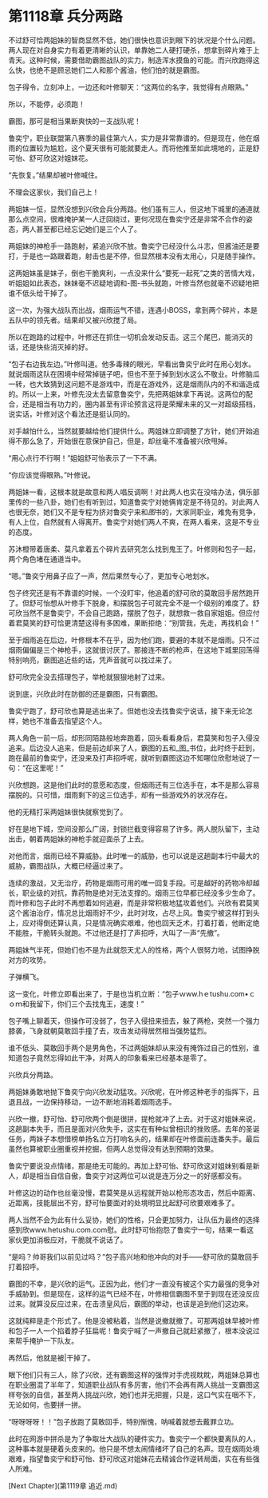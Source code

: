 # 第1118章 兵分两路

不过舒可恰两姐妹的智商显然不低，她们很快也意识到眼下的状况是个什么问题。两人现在对自身实力有着更清晰的认识，单靠她二人硬打硬杀，想拿到碎片难于上青天。这种时候，需要借助霸图战队的实力，制造浑水摸鱼的可能。而兴欣跑得这么快，也绝不是顾忌她们二人和那个酱油，他们怕的就是霸图。

包子得令，立刻冲上，一边还和叶修聊天：“这两位的名字，我觉得有点眼熟。”

所以，不能停，必须跑！

霸图，那可是相当果断爽快的一支战队呢！

鲁奕宁，职业联盟第八赛季的最佳第六人，实力是非常靠谱的。但是现在，他在烟雨的位置较为尴尬，这个夏天很有可能就要走人。而将他推至如此境地的，正是舒可怡、舒可欣这对姐妹花。

“先恢复。”结果却被叶修喊住。

不理会这家伙，我们自己上！

两姐妹一怔，显然没想到兴欣会兵分两路。他们虽有三人，但这地下城里的通道就那么点空间，很难掩护某一人迂回绕过，更何况现在鲁奕宁还是非常不合作的姿态，两人甚至都已经忘记她们是三个人了。

两姐妹的神枪手一路跑射，紧追兴欣不放。鲁奕宁已经没什么斗志，但酱油还是要打，于是也一路跟着跑，射击也是不停，但显然根本没有太用心，只是随手操作。

这两姐妹虽是妹子，倒也干脆爽利，一点没来什么“要死一起死”之类的苦情大戏，听姐姐如此表态，妹妹毫不迟疑地调和-图-书头就跑，叶修当然也就毫不迟疑地把谁不低头给干掉了。

这一次，为强大战队而出战，烟雨运气不错，连遇小BOSS，拿到两个碎片，本是五队中的领先者。结果却又被兴欣搅了局。

所以在跑路的过程中，叶修还在抓住一切机会发动反击。这三个尾巴，能消灭的话，还是快些消灭掉的好。

“包子右边我左边。”叶修叫道。他多毒辣的眼光，早看出鲁奕宁此时在用心划水。就说烟雨这队在困境中经常掉链子吧，但也不至于掉到划水这么不敬业。叶修脑瓜一转，也大致猜到这问题不是游戏中，而是在游戏外，这是烟雨队内的不和谐造成的。所以一上来，叶修先没太去留意鲁奕宁，先把两姐妹拿下再说。这两位的配合，还是相当有功力的，圈内甚至有评论预言这将是荣耀未来的又一对超级搭档，说实话，叶修对这个看法还是挺认同的。

对手越怕什么，当然就要越给他们提供什么。两姐妹立即调整了方针，她们开始追得不那么急了，开始很在意保护自己，但是，却丝毫不准备被兴欣甩掉。

“用心点行不行啊！”姐姐舒可怡表示了一下不满。

“你应该觉得眼熟。”叶修说。

两姐妹一看，这根本就是故意和两人唱反调啊！对此两人也实在没啥办法，俱乐部里传的一些八卦，她们也有听到过，知道鲁奕宁对她俩肯定是不待见的。对此两人也很无奈，她们又不是专程为挤对鲁奕宁来和*图*书的，大家同职业，难免有竞争，有人上位，自然就有人得离开。鲁奕宁对她们两人不爽，在两人看来，这是不专业的态度。

苏沐橙带着唐柔、莫凡拿着五个碎片去研究怎么找到鬼王了。叶修则和包子一起，两个角色堵在通道当中。

“嗯。”鲁奕宁用鼻子应了一声，然后果然专心了，更加专心地划水。

包子终究还是有不靠谱的时候，一个没盯牢，他追着的舒可欣的莫敢回手居然跑开了。但舒可怡想从叶修手下脱身，和摆脱包子可就完全不是一个级别的难度了。舒可欣当然不是鲁奕宁，不会自己跑路，摆脱了包子，就想救一救自家姐姐。但应付着君莫笑的舒可恰更清楚这得有多困难，果断拒绝：“别管我，先走，再找机会！”

至于烟雨追在后边，叶修根本不在乎，因为他们跑，要避的本就不是烟雨。只不过烟雨偏偏是三个神枪手，这就很讨厌了。那接连不断的枪声，在这地下城里回荡得特别响亮，霸图追近些的话，凭声音就可以找过来了。

舒可欣完全没去搭理包子，举枪就狠狠地射了过来。

说到底，兴欣此时在防御的还是霸图，只有霸图。

鲁奕宁跑了，舒可欣也算是逃出来了。但她也没去找鲁奕宁说话，接下来无论怎样，她也不准备去指望这个人。

两人角色一前一后，却形同陌路般地奔跑着，回头看看身后，君莫笑和包子入侵没追来。后边没人追来，但是前边却来了人，霸图的五和_图_书位，此时终于赶到，跑在最前的鲁奕宁，还没来及打声招呼呢，就听到霸图这边不知哪位欣慰地说了一句：“在这里呢！”

兴欣想跑，这是他们此时的意愿和态度，但烟雨还有三位选手在，本不是那么容易摆脱的。只可惜，烟雨剩下的这三位选手，却有一些游戏外的状况存在。

他的无精打采两姐妹很快就察觉到了。

好在是地下城，空间没那么广阔，封锁拦截变得容易了许多。两人脱队留下，主动出击，朝着两姐妹的神枪手就迎面杀了上去。

对他而言，烟雨已经不算威胁。此时唯一的威胁，也可以说是这趟副本行中最大的威胁，霸图战队，大概已经逼过来了。

连续的激战，又无治疗，药物是烟雨可用的唯一回复手段。可是越好的药物冷却越长，职业级的对抗，靠药物是绝对无法支撑的。烟雨三位早都已经没多少生命了。而叶修和包子此时不再想着如何逃避，而是非常积极地猛攻着他们。兴欣有君莫笑这个酱油治疗，情况总比烟雨好不少，此时对攻，占尽上风。鲁奕宁被这样打到头上，应对得倒还算认真，只是情况确实艰难，他也回天乏术，打着打着，他断定绝不能胜，干脆转头就跑。不过他还是打了声招呼，大叫了一声“先撤”。

两姐妹气半死，但她们也不是为此就怨天尤人的性格，两个人很努力地，试图挣脱对方的攻势。

子弹横飞。

这一变化，叶修立即看出来了，于是也当机立断：“包子ｗww.hｅtushu.com•ｃｏｍ和我留下，你们三个去找鬼王，速度！”

包子嘴上聊着天，但操作可没弱了，包子入侵扭来扭去，躲了两枪，突然一个强力膝袭，飞身就朝莫敢回手撞了去，攻击发动得居然相当强势猛烈。

谁不低头、莫敢回手两个是男角色，不过两姐妹却从来没有掩饰过自己的性别，谁知道包子竟然忘得如此干净，对两人的印象看来已经基本是零了。

兴欣兵分两路。

两姐妹勇敢地抛下鲁奕宁向兴欣发动猛攻。兴欣呢，在叶修这种老手的指挥下，且退且战，一边保持移动，一边不断地消耗着烟雨选手。

兴欣一撤，舒可怡、舒可欣两个倒是很拼，提枪就冲了上去。对于这对姐妹来说，这趟副本失手，而且是面对兴欣失手，这实在有种似曾相识的挫败感。去年的圣诞任务，两妹子本想借榜单扬名立万打响名头的，结果却在叶修面前连番失手。最后虽然也算被职业圈重视并挖掘，但两人总觉得没有达到预期的效果。

鲁奕宁要说没点情绪，那是绝无可能的。再加上舒可怡、舒可欣这对姐妹别看是新人，却是相当自信自傲，鲁奕宁对这两位可以说是连万分之一的好感都没有。

叶修这边的动作也丝毫没慢，君莫笑是从远程就开始以枪形态攻击，然后中距离、近距离，技能层出不穷，舒可怡要面对的处境明显比起舒可欣要艰难多了。

两人当然不会为此有什么妥协，她们的性格，只会更加努力，让队伍为最终的选择感到欣www.hetushu.com.com慰。此时舒可怡抱怨了鲁奕宁一句，结果一看这家伙更加消极应对，干脆就不说话了。

“是吗？帅哥我们以前见过吗？”包子高兴地和他冲向的对手——舒可欣的莫敢回手打着招呼。

霸图的不幸，是兴欣的运气。正因为此，他们才一直没有被这个实力最强的竞争对手威胁到。但是现在，这样的运气已经不在，叶修相信霸图不至于到现在还没反应过来。就算没反应过来，在击溃皇风后，霸图的举动，也该是追到他们这边来。

这就纯粹是走个形式了。他是没被粘着，当然是说撤就撤了。可那两姐妹早被叶修和包子一人一个掐着脖子狂扁呢！鲁奕宁喊了一声撤自己就赶紧撤了，根本没说过来帮手掩护一下队友。

再然后，他就是被|干掉了。

眼下他们只有三人，除了兴欣，还有霸图这样的强悍对手虎视眈眈，两姐妹总算也在职业圈混了半年了，知道职业战队有多厉害，他们不会再有两人挑战一支霸图这样夸张的自信，甚至两人挑战兴欣，她们也并无把握，只是，这口气实在咽不下，无论如何，也要拼一拼。

“呀呀呀呀！！”包子放跑了莫敢回手，特别惭愧，呐喊着就想去戴罪立功。

此时在网游中拼杀是为了争取壮大战队的硬件实力。鲁奕宁一个都快要离队的人，这种事本就是硬着头皮来的。他只是不想太闹情绪坏了自己的名声。现在烟雨处境艰难，指望鲁奕宁和舒可怡、舒可欣这对姐妹花去精诚合作逆转局面，实在有些强人所难。



[Next Chapter](第1119章 追近.md)